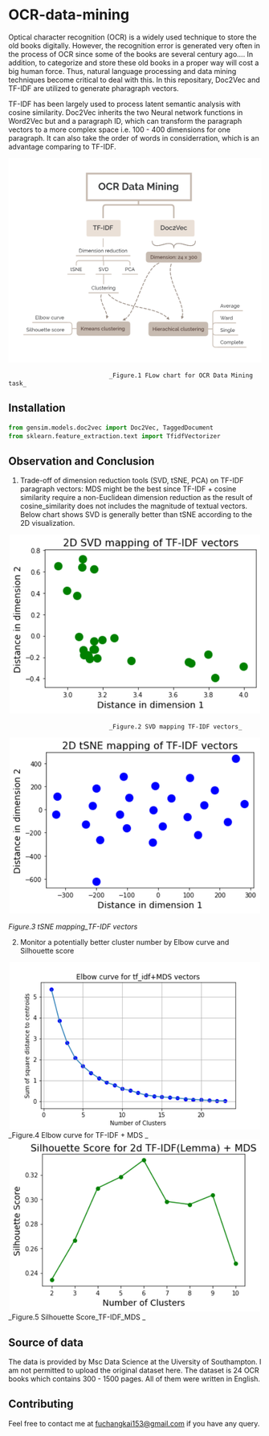 # OCR-data-mining
Optical character recognition (OCR) is a widely used technique to store the old books digitally. However, the recognition error is generated very often in the process of OCR since some of the books are several century ago....
In addition, to categorize and store these old books in a proper way will cost a big human force. 
Thus, natural language processing and data mining techniques become critical to deal with this.
In this repositary, Doc2Vec and TF-IDF are utilized to generate pharagraph vectors. 

TF-IDF has been largely used to process latent semantic analysis with cosine similarity. 
Doc2Vec inherits the two Neural network functions in Word2Vec but and a paragraph ID, which can transform the paragraph vectors to a more complex space i.e. 100 - 400 dimensions for one paragraph. It can also take the order of words in considerration, which is an advantage comparing to TF-IDF. 

<div align=center><img src="image/OCR-flow%20chart.png" width="700" "Figure.1 FLow chart for OCR Data Mining task"></div>

                                _Figure.1 FLow chart for OCR Data Mining task_
## Installation
```python
from gensim.models.doc2vec import Doc2Vec, TaggedDocument
from sklearn.feature_extraction.text import TfidfVectorizer
```

## Observation and Conclusion
1. Trade-off of dimension reduction tools (SVD, tSNE, PCA) on TF-IDF paragraph vectors:  MDS might be the best since TF-IDF + cosine similarity require a non-Euclidean dimension reduction as the result of cosine_similarity does not includes the magnitude of textual vectors. Below chart shows SVD is generally better than tSNE according to the 2D visualization.
<div align=center><img src="image/SVD%20mapping_TF-IDF%20vectors.png" width="500"></div>

                                _Figure.2 SVD mapping TF-IDF vectors_


<div align=center><img src="image/tSNE%20mapping_TF-IDF%20vectors.png" width="500"></div>

_Figure.3 tSNE mapping_TF-IDF vectors_

2. Monitor a potentially better cluster number by Elbow curve and Silhouette score

<div align=center><img src="image/kmeans%20clustering%20of%20tf_idf%2BMDS.png" width="500"></div>
_Figure.4 Elbow curve for TF-IDF + MDS _

<div align=center><img src="image/Silhouette%20Score_TF-IDF_MDS.png" width="500"></div>
_Figure.5 Silhouette Score_TF-IDF_MDS _

## Source of data
The data is provided by Msc Data Science at the Uiversity of Southampton. 
I am not permitted to upload the original dataset here.
The dataset is 24 OCR books which contains 300 - 1500 pages. 
All of them were written in English.

## Contributing 
Feel free to contact me at fuchangkai153@gmail.com if you have any query.
